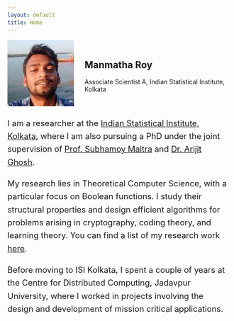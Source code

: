 ```yaml
---
layout: default
title: Home
---
```




<style>
.hero {
  display: flex;
  align-items: center;
  gap: 1.5rem;
}

/* Mobile first: stack vertically on small screens */
@media (max-width: 767px) {
  .hero {
    flex-direction: column;
    align-items: center;
    text-align: center;
  }
  .hero img.profile-photo {
    order: 1;
    max-width: 150px;
    width: 100%;
    height: auto;
  }
  .hero .hero-text {
    order: 2;
  }
  .hero .cta {
    order: 3;
    margin-top: 0.5rem;
  }
  .about {
    margin-top: 2rem;
    padding: 0 1rem;
  }
}
</style>

<section class="hero">
  <img src="/assets/profile.jpg" alt="Profile photo" class="profile-photo" />
  <div class="hero-text">
    <h1>Manmatha Roy</h1>
    <p class="lead">Associate Scientist A, Indian Statistical Institute, Kolkata</p>
  </div>
</section>

<section class="about" style="font-size: 1.15rem; line-height: 1.6; max-width: 700px; margin: 1.5rem auto;">
<p>
  I am a researcher at the <a href="https://www.isical.ac.in/" target="_blank">Indian Statistical Institute, Kolkata</a>, where I am also pursuing a PhD under the joint supervision of 
  <a href="https://isi.irins.org/profile/61161" target="_blank">Prof. Subhamoy Maitra</a> and 
  <a href="https://sites.google.com/site/homepagearijitghosh/" target="_blank">Dr. Arijit Ghosh</a>. 

My research lies in Theoretical Computer Science, with a particular focus on Boolean functions. I study their structural properties and design efficient algorithms for problems arising in cryptography, coding theory, and learning theory. You can find a list of my research work <a href="https://manmatha-roy.github.io/publications" target="_blank">here</a>.  
</p>

<p>
Before moving to ISI Kolkata, I spent a couple of years at the Centre for Distributed Computing, Jadavpur University, where I worked in projects involving the design and development of mission critical applications.
</p>

<!-- 

<p>
  You may find my resume  
  <a href="assets/docs/resume.pdf" target="_blank">here</a>. 
</p>


<p>
  Email:  
  <span style="font-family: 'Courier New', Courier, monospace;">
    reach dot firstname at  gmail dot com / firstname at  isical dot ac dot in
  </span>
</p>

Feel free to reach me at <img src="assets/email.png" alt="Email Address" style="vertical-align: middle;"> 

-->

</section>



